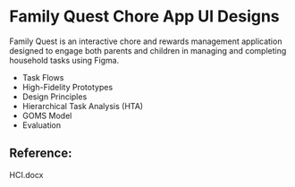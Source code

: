 # Family Quest Chore App UI Designs

Family Quest is an interactive chore and rewards management application designed to engage both parents and children in managing and completing household tasks using Figma.

- Task Flows
- High-Fidelity Prototypes
- Design Principles
- Hierarchical Task Analysis (HTA)
- GOMS Model
- Evaluation

## Reference:

HCI.docx
